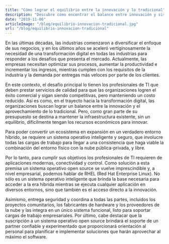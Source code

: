 ```yaml
---
title: "Cómo lograr el equilibrio entre la innovación y lo tradicional"
description: "Descubre cómo encontrar el balance entre innovación y sistemas tradicionales en la transformación digital"
date: "2019-11-06"
articleImage: "/blog/equilibrio-innovacion-tradicional.jpg"
url: "/blog/equilibrio-innovacion-tradicional"
---
```


En las últimas décadas, las industrias comenzaron a diversificar el enfoque de sus negocios, y en los últimos años se aceleró vertiginosamente la necesidad de una transformación digital en todas las industrias para responder a los desafíos que presenta el mercado. Actualmente, las empresas necesitan optimizar sus procesos, aumentar la productividad e incrementar los ingresos, mientras cumplen con los requisitos de la industria y la demanda por entregas más veloces por parte de los clientes.

En este contexto, el desafío principal lo tienen los profesionales de TI que deben prestar servicios de calidad para que las organizaciones logren el éxito comercial y sigan siendo competitivas, pero manteniendo un costo reducido. Así es como, en el trayecto hacia la transformación digital, las organizaciones buscan lograr un balance entre la innovación y el aprovechamiento de lo tradicional. Pero, como gran parte de su presupuesto se destina a mantener la infraestructura existente, sin un equilibrio, difícilmente tengan los recursos económicos para innovar.

Para poder convertir un ecosistema en expansión en un verdadero entorno híbrido, se requiere un sistema operativo inteligente y seguro, que involucre todas las cargas de trabajo para llegar a una consistencia que haga viable la combinación del entorno físico con la nube pública-privada, y libre.

Por lo tanto, para cumplir sus objetivos los profesionales de TI requieren de aplicaciones modernas, conectividad y control. Como solución a esta premisa un sistema operativo open source se vuelve imprescindible y, a nivel empresarial, podemos hablar de RHEL (Red Hat Enterprise Linux). No sólo es un sistema operativo inteligente que brinda la base necesaria para acceder a la era híbrida mientras se ejecuta cualquier aplicación en diversos entornos, sino que también es el acceso directo a la innovación.

Asimismo, entrega seguridad y coordina a todas las partes, incluidos los proyectos comunitarios, los fabricantes de hardware y los proveedores de la nube y las integra en un único sistema funcional, listo para soportar cargas de trabajo empresariales. Por último, cabe destacar que la suscripción a un sistema operativo open source brindará el soporte de un partner confiable y experimentado que proporcionará orientación al personal para planificar e implementar soluciones que harán aprovechar al máximo el software.
